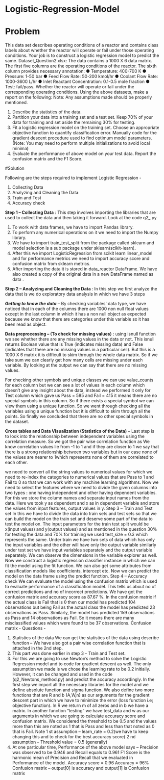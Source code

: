 # Logistic-Regression-Model

# Problem

This data set describes operating conditions of a reactor and contains class labels about whether the reactor will operate or fail under those operating conditions. Your job is to construct a logistic regression model to predict the same.
Dataset_Question2.xlsx: The data contains a 1000 X 6 data matrix. The first five columns are the operating conditions of the reactor. The sixth column provides necessary annotation:
● Temperature: 400-700 K
● Pressure: 1-50 bar
● Feed Flow Rate: 50-200 kmol/hr
● Coolant Flow Rate: 1000-3600 L/hr
● Inlet Reactant Concentration: 0.1-0.5 mole fraction
● Test: fail/pass. Whether the reactor will operate or fail under the corresponding operating conditions.
Using the above datasets, make a report on the following: Note: Any assumptions made should be properly mentioned. 
1. Describe the statistics of the data.
2. Partition your data into a training set and a test set. Keep 70% of your data for training and set aside the remaining 30% for testing.
3. Fit a logistic regression model on the training set. Choose an appropriate objective function to quantify classification error. Manually code for the gradient descent procedure used to find optimum model parameters. (Note: You may need to perform multiple initializations to avoid local minima)
4. Evaluate the performance of above model on your test data. Report the confusion matrix and the F1 Score.

#Solution

Following are the steps required to implement Logistic Regression -
1. Collecting Data
2. Analyzing and Cleaning the Data
3. Train and Test
4. Accuracy check

__Step 1 – Collecting Data__ : This step involves importing the libraries that are used to collect the data and then
taking it forward. Look at the code q2_.py
1. To work with data frames, we have to import Pandas library.
2. To perform any numerical operations on it we need to import the Numpy library.
3. We have to import train_test_split from the package called sklearn and model selection is a sub package
under sklearn(scikit-learn).
4. After this we import LogisticRegression from scikit learn linear_model and for performance metrics we
need to import accuracy score and confusion matrix from sklearn metrics.
5. After importing the data it is stored in data_reactor DataFrame. We have also created a copy of the
original data in a new DataFrame named as data .

__Step 2 – Analyzing and Cleaning the Data__ : In this step we first analyze the data that is we do exploratory data
analysis in which we have 3 steps 

__*Getting to know the data*__ – By checking variables’ data type, we have noticed that in each of the columns there
are 1000 non null float values except in the last column in which it has a non null object as expected because we
know that there are categories under this variable so it has been read as object.

__Data preprocessing – (To check for missing values)__ : using isnull function we see whether there are any missing
values in the data or not. This isnull returns Boolean value that is True (indicates missing data) and False
(indicates that there are no missing values in a particular cell). But this is a 1000 X 6 matrix it is difficult to skim
through the whole data matrix. So if we take sum we can clearly get how many cells are missing under each
variable. By looking at the output we can say that there are no missing values.

For checking other symbols and unique classes we can use value_counts for each column but we can see a lot of
values in each column which doesn’t give any insight about the data, instead we performed it only for Test
column which gave us Pass = 585 and Fail = 415 it means there are no special symbols in this column. So if there
exists a special symbol we can view them using a unique function. So we went through checking all the variables
using a unique function but it is difficult to skim through all the points. So finally we concluded that there are no
other special symbols in the dataset.

__Cross tables and Data Visualization (Statistics of the Data)__ – Last step is to look into the relationship between
independent variables using the correlation measure. So we got the pair wise correlation function as
We know correlation values lie from -1 to 1 and if they are closer to 1 we say that there is a strong relationship
between two variables but in our case none of the values are nearer to 1which represents none of them are
correlated to each other.



we need to convert all the string values to numerical values for which we need to re-index the categories to
numerical values that are Pass to 1 and Fail to 0 so that we can work with any machine learning algorithms. Now
we need to select the features where we need to divide the given columns into two types : one having
independent and other having dependent variables. For this we store the column names and separate input
names from the data. Here we took y as dependent and x as in dependent variable and store the values from
input features, output values in y.
Step 3 – Train and Test set
In this we have to divide the data into train sets and test sets so that we can build the model on the train set and
deserve some part of the data to test the model on. The input parameters for the train test split would be
x(input values) and y(output values) and as mentioned in the question 30% for testing the data and 70% for
training we used test_size = 0.3 which represents the same. Under train we have two sets of data which has only
the input variables and the other will have only the output variable similarly under test set we have input
variables separately and the output variable separately. We can observe the dimensions in the variable explorer
as well. Now we construct a logistic regression classifier instance in which we can fit the model using the fit
function. We can also get some attributes from classification models like coefficients, intercept etc. Now we can
predict the model on the data frame using the predict function.
Step 4 – Accuracy check
We can evaluate the model using the confusion matrix which is used to evaluate performance of a classification
model. This tells us about no of correct predictions and no of incorrect predictions. We have got the confusion
matrix and accuracy score as 87.67 %. In the confusion matrix if the actual class is Fail that is 0 then our model
has predicted 104 observations but being Fail as the actual class the model has predicted 23 observations as
Pass. Similarly, the model has predicted 159 observations as Pass and 14 observations as Fail. So it means there
are many misclassified values which were found to be 37 observations.
Confusion matrix -
Questions -
1. Statistics of the data
We can get the statistics of the data using describe function –
We have also got a pair wise correlation function that is attached in the 2nd step.
2. This part was done earlier in step 3 – Train and Test set.
3. For this we are going to use Newton’s method to solve the Logistic Regression model and to code for
gradient descent as well. The only assumption we made is we chose the learning rate to be 0.2 initially. However,
it can be changed and used in the code (q2_Newtons_method.py) and predict the accuracy accordingly. In the first
step we import all the necessary libraries for the model and we define absolute function and sigma function. We
also define two more functions that are R and b (A,W,n) as our arguments for the gradient descent part in which
we have to minimize the error (loss function i.e; objective function). In R we return m of all zeros and in b we
have a matrix.
In another function “testing” we have test_data and w as our arguments in which we are going to calculate
accuracy score and confusion matrix. We considered the threshold to be 0.5 and the values more than this are
noted as 1 that is Pass and less than that noted as 0 that is Fail.
Note
1 st assumption – learn_rate = 0.2(we have to keep changing this and to check for the best accuracy score)
2 nd assumption – Threshold value = 0.5 (generally)
4. At one particular time,
Performance of the above model says – Precision was observed to be 0.946 and
Recall equals to 0.961
F1 Score is the harmonic mean of Precision and Recall that we evaluated in Performance of the model.
Accuracy score = 0.96
Accuracy = 96%
Confusion matrix – output[0] is accuracy and output[1] is Confusion matrix


